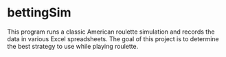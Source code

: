 # bettingSim

This program runs a classic American roulette simulation and records the data in various Excel spreadsheets. The goal of this project is to determine the best strategy to use while playing roulette. 
